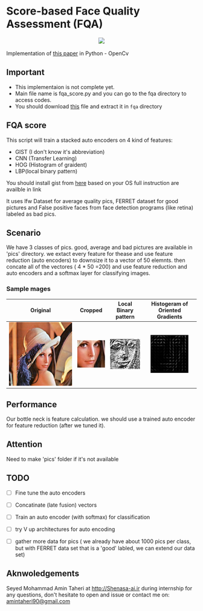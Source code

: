 # Score-based Face Quality Assessment (FQA)
<p align="center">
<img src="https://amintaheri23.github.io/img/portfolio/fqa.png">
</p>

Implementation of [this paper](https://www.researchgate.net/publication/327530639_Score_based_Face_Quality_Assessment_FQA) in Python - OpenCv 

## Important 
- This implementaion is not complete yet.
- Main file name is fqa_score.py and you can go to the fqa directory to access codes.
- You should download [this](https://drive.google.com/open?id=1EXPBSXwTaqrSC0OhUdXNmKSh9qJUQ55-) file and extract it in `fqa` directory

## FQA score 
This script will train a stacked auto encoders on 4 kind of features:
- GIST (I don't know it's abbreviation)
- CNN (Transfer Learning)
- HOG (Histogram of graident)
- LBP(local binary pattern)

You should install gist from [here](https://github.com/tuttieee/lear-gist-python) based on your OS
full instruction are availble in link

It uses lfw Dataset for average quality pics, 
FERRET dataset for good pictures and 
False positive faces from face detection programs (like retina) labeled as bad pics.

## Scenario 
We have 3 classes of pics. good, average and bad pictures are available in 'pics' directory.
 we extact every feature for thease and use feature reduction (auto encoders) to downsize it
 to a vector of 50 elemnts. then concate all of the vectores ( 4 * 50 =200) and use feature 
reduction and auto encoders and a softmax layer for classifying images.
### Sample mages
| Original        | Cropped           | Local Binary pattern  | Histogeram of Oriented Gradients|
| :-------------: |:-------------:| :-----:|:-------------:|
| ![alt text](https://github.com/AminTaheri23/Score-based-Face-Quality-Assessment-FQA/blob/master/fqa/lenna%20-%20Copy.jpg "Original")    | ![alt text](https://github.com/AminTaheri23/Score-based-Face-Quality-Assessment-FQA/blob/master/fqa/img_cropped.jpg "Cropped")| ![alt text](https://github.com/AminTaheri23/Score-based-Face-Quality-Assessment-FQA/blob/master/fqa/lbp.jpg "Local Binary Pattern") |![alt text](https://github.com/AminTaheri23/Score-based-Face-Quality-Assessment-FQA/blob/master/fqa/hog.jpg "Histogram of Oriented Gradients")|

## Performance 
Our bottle neck is feature calculation. we should use a trained auto encoder for
 feature reduction (after we tuned it). 

## Attention 
Need to make 'pics' folder if it's not available 

## TODO
- [ ] Fine tune the auto encoders
- [ ] Concatinate (late fusion) vectors 
- [ ] Train an auto encoder (with softmax) for classification
- [ ] try V up architectures for auto encoding
- [ ] gather more data for pics ( we already have about 1000 pics per class,
 but with FERRET data set that is a 'good' labled, we can extend our data set) 


## Aknwoledgements				      
Seyed Mohammad Amin Taheri at http://Shenasa-ai.ir during internship 
for any questions, don't hesitate to open and issue or contact me on: amintaheri90@gmail.com  
